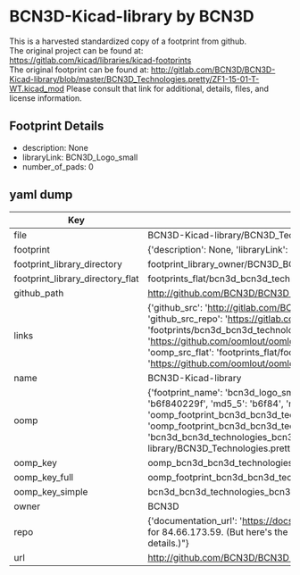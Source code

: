 # BCN3D-Kicad-library by BCN3D  
This is a harvested standardized copy of a footprint from github.  
The original project can be found at:  
https://gitlab.com/kicad/libraries/kicad-footprints  
The original footprint can be found at:
http://gitlab.com/BCN3D/BCN3D-Kicad-library/blob/master/BCN3D_Technologies.pretty/ZF1-15-01-T-WT.kicad_mod
Please consult that link for additional, details, files, and license information.  
## Footprint Details
* description: None  
* libraryLink: BCN3D_Logo_small  
* number_of_pads: 0  
## yaml dump  
| Key | Value |  
| --- | --- |  
| file | BCN3D-Kicad-library/BCN3D_Technologies.pretty/BCN3D_Logo_small.kicad_mod |  
| footprint | {'description': None, 'libraryLink': 'BCN3D_Logo_small', 'number_of_pads': 0} |  
| footprint_library_directory | footprint_library_owner/BCN3D_BCN3D-Kicad-library |  
| footprint_library_directory_flat | footprints_flat/bcn3d_bcn3d_technologies_bcn3d_logo_small/working |  
| github_path | http://github.com/BCN3D/BCN3D-Kicad-library/blob/master/BCN3D_Technologies.pretty/BCN3D_Logo_small.kicad_mod |  
| links | {'github_src': 'http://gitlab.com/BCN3D/BCN3D-Kicad-library/blob/master/BCN3D_Technologies.pretty/ZF1-15-01-T-WT.kicad_mod', 'github_src_repo': 'https://gitlab.com/kicad/libraries/kicad-footprints', 'oomp_bot': 'footprints/bcn3d_bcn3d_technologies_bcn3d_logo_small/working', 'oomp_bot_github': 'https://github.com/oomlout/oomlout_oomp_footprint_bot/tree/main/footprints/bcn3d_bcn3d_technologies_bcn3d_logo_small/working', 'oomp_src_flat': 'footprints_flat/footprints_flat/bcn3d_bcn3d_technologies_bcn3d_logo_small/working', 'oomp_src_flat_github': 'https://github.com/oomlout/oomlout_oomp_footprint_src/tree/main/footprints_flat/bcn3d_bcn3d_technologies_bcn3d_logo_small/working'} |  
| name | BCN3D-Kicad-library |  
| oomp | {'footprint_name': 'bcn3d_logo_small', 'library_name': 'bcn3d_technologies', 'md5': 'b6f840229fca1e9f4b8584f950513b34', 'md5_10': 'b6f840229f', 'md5_5': 'b6f84', 'md5_6': 'b6f840', 'oomp_key': 'oomp_bcn3d_bcn3d_technologies_bcn3d_logo_small', 'oomp_key_extra': 'oomp_footprint_bcn3d_bcn3d_technologies_bcn3d_logo_small', 'oomp_key_full': 'oomp_footprint_bcn3d_bcn3d_technologies_bcn3d_logo_small_b6f840', 'oomp_key_simple': 'bcn3d_bcn3d_technologies_bcn3d_logo_small', 'original_filename': 'BCN3D-Kicad-library/BCN3D_Technologies.pretty/BCN3D_Logo_small.kicad_mod', 'owner_name': 'bcn3d'} |  
| oomp_key | oomp_bcn3d_bcn3d_technologies_bcn3d_logo_small |  
| oomp_key_full | oomp_footprint_bcn3d_bcn3d_technologies_bcn3d_logo_small |  
| oomp_key_simple | bcn3d_bcn3d_technologies_bcn3d_logo_small |  
| owner | BCN3D |  
| repo | {'documentation_url': 'https://docs.github.com/rest/overview/resources-in-the-rest-api#rate-limiting', 'message': "API rate limit exceeded for 84.66.173.59. (But here's the good news: Authenticated requests get a higher rate limit. Check out the documentation for more details.)"} |  
| url | http://github.com/BCN3D/BCN3D-Kicad-library |  


